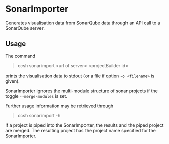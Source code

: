 # SonarImporter

Generates visualisation data from SonarQube data through an API call to a SonarQube server.

## Usage

The command

> ccsh sonarimport \<url of server> \<projectBuilder id>

prints the visualisation data to stdout (or a file if option `-o <filename>` is given).

SonarImporter ignores the multi-module structure of sonar projects if the toggle `--merge-modules` is set.

Further usage information may be retrieved through

> ccsh sonarimport -h

If a project is piped into the SonarImporter, the results and the piped project are merged.
The resulting project has the project name specified for the SonarImporter.
